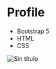 # Profile
- Bootstrap 5
- HTML
- CSS

![Sin título](https://user-images.githubusercontent.com/86317658/192398486-482e5b68-06e4-4606-ac0d-aa5248f8f346.png)
